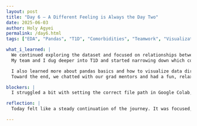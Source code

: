```yaml
---
layout: post
title: "Day 6 – A Different Feeling is Always the Day Two"
date: 2025-06-03
author: Holy Agyei
permalink: /day6.html
tags: ["EDA", "Pandas", "T1D", "Comorbidities", "Teamwork", "Visualization"]

what_i_learned: |
  We continued exploring the dataset and focused on relationships between columns in each DataFrame using pandas. It was helpful seeing how these patterns can guide decisions.  
  My team and I dug deeper into T1D and started narrowing down which comorbidity we want to focus on. We found out that Type 1 Diabetes significantly affects the nerves and blood vessels. We're still finalizing our exact research path.  

  I also learned more about pandas basics and how to visualize data directly with pandas tools. It’s getting more intuitive.  
  Toward the end, we chatted with our grad mentors and had a fun, relaxed moment to wrap things up.

blockers: |
  I struggled a bit with setting the correct file path in Google Colab, but I eventually figured it out.

reflection: |
  Today felt like a steady continuation of the journey. It was focused, exploratory, and collaborative. Diving into real medical impact areas like T1D made the work feel meaningful, and the team energy kept it all motivating.

---
```

